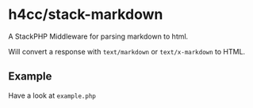 # h4cc/stack-markdown

A StackPHP Middleware for parsing markdown to html.

Will convert a response with `text/markdown` or `text/x-markdown` to HTML.

## Example

Have a look at `example.php`
